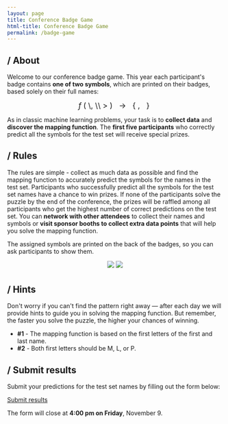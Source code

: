 ```yaml
---
layout: page
title: Conference Badge Game
html-title: Conference Badge Game
permalink: /badge-game
---
```


## / About

Welcome to our conference badge game. This year each participant's badge contains **one of two symbols**, which are printed on their badges, based solely on their full names:

<span style="font-size: 1.25em; text-align: center; display: block;">
<span style="letter-spacing: 5px;"><span style="font-style: italic;">f</span>(</span>\<first-name\>, \<last-name<span style="letter-spacing: 5px;">\>) → {<i class="fa-solid fa-dna"></i>, <i class="fa-solid fa-chess"></i>}</span>
</span>

As in classic machine learning problems, your task is to **collect data** and **discover the mapping function**.
The **first five participants** who correctly predict all the symbols for the test set will receive special prizes. 

## / Rules

The rules are simple - collect as much data as possible and find the mapping function to accurately predict the symbols for the names in the test set. Participants who successfully predict all the symbols for the test set names have a chance to win prizes. If none of the participants solve the puzzle by the end of the conference, the prizes will be raffled among all participants who get the highest number of correct predictions on the test set.
You can **network with other attendees** to collect their names and symbols or **visit sponsor booths to collect extra data points** that will help you solve the mapping function.

The assigned symbols are printed on the back of the badges, so you can ask participants to show them.

<div align="center" style="margin-bottom: 30px;">
    <img class="width-100 width-max-300px photo" style="margin-bottom: 5px;" src="{{ "./images/optimized/badge-game-800x800/badge-dna.webp" | relative_url }}">
    <img class="width-100 width-max-300px photo" style="margin-bottom: 5px;" src="{{ "./images/optimized/badge-game-800x800/badge-chess.webp" | relative_url }}">
</div>

## / Hints

Don't worry if you can't find the pattern right away — after each day we will provide hints to guide you in solving the mapping function. But remember, the faster you solve the puzzle, the higher your chances of winning.

- **#1** - The mapping function is based on the first letters of the first and last name.
- **#2** - Both first letters should be M, L, or P.

## / Submit results

Submit your predictions for the test set names by filling out the form below:

<a href="https://badge-game.paperform.co" class="btn btn-default btn-lg" target="_blank"><i class="fa-solid fa-list"></i> Submit results</a>

The form will close at **4:00 pm on Friday**, November 9.
